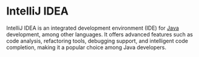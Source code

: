 # IntelliJ IDEA
IntelliJ IDEA is an integrated development environment (IDE) for [Java](/wiki/java) development, among other languages. It offers advanced features such as code analysis, refactoring tools, debugging support, and intelligent code completion, making it a popular choice among Java developers.
